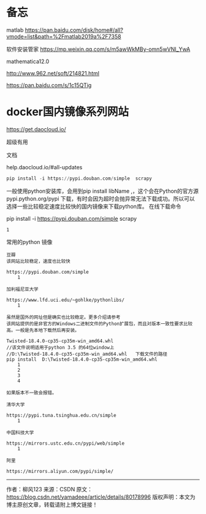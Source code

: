 # 备忘
matlab
https://pan.baidu.com/disk/home#/all?vmode=list&path=%2Fmatlab2019a%2F7358


软件安装管家
https://mp.weixin.qq.com/s/m5awWkMBy-omn5wVNI_YwA





mathematica12.0

http://www.962.net/soft/214821.html

https://pan.baidu.com/s/1c15QTig


# docker国内镜像系列网站


https://get.daocloud.io/


超级有用 



文档

help.daocloud.io/#all-updates

```python
pip install -i https://pypi.douban.com/simple  scrapy
```

一般使用python安装库，会用到pip install libName ,，这个会在Python的官方源pypi.python.org/pypi 下载，有时会因为超时会抛异常无法下载成功。所以可以选择一些比较稳定速度比较快的国内镜像来下载python库。
在线下载命令

pip install -i https://pypi.douban.com/simple  scrapy

    1

常用的python 镜像

    豆瓣
    该网站比较稳定，速度也比较快

    https://pypi.douban.com/simple
        1

    加利福尼亚大学

    https://www.lfd.uci.edu/~gohlke/pythonlibs/
        1

    虽然是国外的网址但是确实也比较稳定。更多介绍请参考
    该网站提供的是非官方的Windows二进制文件的Python扩展包，而且对版本一致性要求比较高。一般是先本地下载然后再安装。

    Twisted‑18.4.0‑cp35‑cp35m‑win_amd64.whl
    //该文件说明适用于python 3.5 的64位window上
    //D:\Twisted‑18.4.0‑cp35‑cp35m‑win_amd64.whl   下载文件的路径
    pip install  D:\Twisted‑18.4.0‑cp35‑cp35m‑win_amd64.whl
        1
        2
        3
        4

    如果版本不一致会报错。

    清华大学

    https://pypi.tuna.tsinghua.edu.cn/simple
        1

    中国科技大学

    https://mirrors.ustc.edu.cn/pypi/web/simple
        1

    阿里

    https://mirrors.aliyun.com/pypi/simple/
--------------------- 
作者：柳风123 
来源：CSDN 
原文：https://blog.csdn.net/yamadeee/article/details/80178996 
版权声明：本文为博主原创文章，转载请附上博文链接！















































































































































































